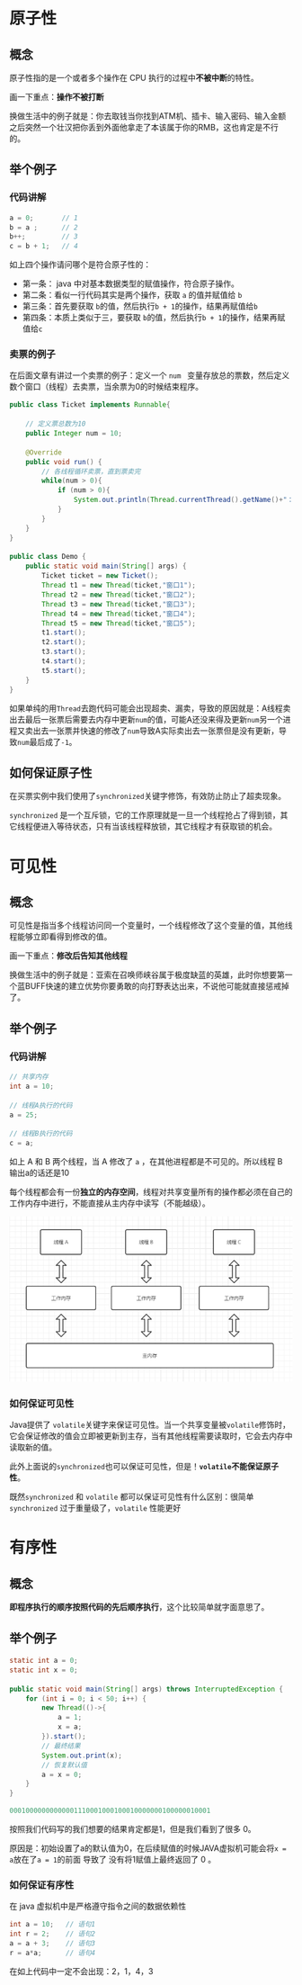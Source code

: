 # 原子性

## 概念

原子性指的是一个或者多个操作在 CPU 执行的过程中**不被中断**的特性。

画一下重点：**操作不被打断**

换做生活中的例子就是：你去取钱当你找到ATM机、插卡、输入密码、输入金额之后突然一个壮汉把你丢到外面他拿走了本该属于你的RMB，这也肯定是不行的。

## 举个例子

### 代码讲解

```java
a = 0;       // 1
b = a ;      // 2
b++;         // 3
c = b + 1;   // 4
```

如上四个操作请问哪个是符合原子性的：

- 第一条： java 中对基本数据类型的赋值操作，符合原子操作。
- 第二条：看似一行代码其实是两个操作，获取 `a` 的值并赋值给 `b`
- 第三条：首先要获取 `b`的值，然后执行`b + 1`的操作，结果再赋值给`b`
- 第四条：本质上类似于三，要获取 `b`的值，然后执行`b + 1`的操作，结果再赋值给`c`

### 卖票的例子

在后面文章有讲过一个卖票的例子：定义一个 `num ` 变量存放总的票数，然后定义数个窗口（线程）去卖票，当余票为0的时候结束程序。

```java
public class Ticket implements Runnable{
    
    // 定义票总数为10
    public Integer num = 10;
    
    @Override
    public void run() {
        // 各线程循环卖票，直到票卖完
        while(num > 0){
            if (num > 0){
                System.out.println(Thread.currentThread().getName()+"：正在出售第"+num--+"张票");
            }
        }
    }
}

public class Demo {
    public static void main(String[] args) {
        Ticket ticket = new Ticket();
        Thread t1 = new Thread(ticket,"窗口1");
        Thread t2 = new Thread(ticket,"窗口2");
        Thread t3 = new Thread(ticket,"窗口3");
        Thread t4 = new Thread(ticket,"窗口4");
        Thread t5 = new Thread(ticket,"窗口5");
        t1.start();
        t2.start();
        t3.start();
        t4.start();
        t5.start();
    }
}
```

如果单纯的用`Thread`去跑代码可能会出现超卖、漏卖，导致的原因就是：A线程卖出去最后一张票后需要去内存中更新`num`的值，可能A还没来得及更新`num`另一个进程又卖出去一张票并快速的修改了`num`导致A实际卖出去一张票但是没有更新，导致`num`最后成了`-1`。

## 如何保证原子性

在买票实例中我们使用了`synchronized`关键字修饰，有效防止防止了超卖现象。

`synchronized` 是一个互斥锁，它的工作原理就是一旦一个线程抢占了得到锁，其它线程便进入等待状态，只有当该线程释放锁，其它线程才有获取锁的机会。




# 可见性

## 概念

可见性是指当多个线程访问同一个变量时，一个线程修改了这个变量的值，其他线程能够立即看得到修改的值。

画一下重点：**修改后告知其他线程**

换做生活中的例子就是：亚索在召唤师峡谷属于极度缺蓝的英雄，此时你想要第一个蓝BUFF快速的建立优势你要勇敢的向打野表达出来，不说他可能就直接惩戒掉了。

## 举个例子

### 代码讲解

```java
// 共享内存
int a = 10;

// 线程A执行的代码
a = 25;

// 线程B执行的代码
c = a;
```

如上 A 和 B 两个线程，当 A 修改了 `a` ，在其他进程都是不可见的。所以线程 B 输出a的话还是10

每个线程都会有一份**独立的内存空间**，线程对共享变量所有的操作都必须在自己的工作内存中进行，不能直接从主内存中读写（不能越级）。

![1590046742657](../../image/1590046742657.png)

### 如何保证可见性

Java提供了 `volatile`关键字来保证可见性。当一个共享变量被`volatile`修饰时，它会保证修改的值会立即被更新到主存，当有其他线程需要读取时，它会去内存中读取新的值。

此外上面说的`synchronized`也可以保证可见性，但是！**`volatile`不能保证原子性**。

既然`synchronized` 和 `volatile` 都可以保证可见性有什么区别：很简单`synchronized` 过于重量级了，`volatile` 性能更好

# 有序性

## 概念

**即程序执行的顺序按照代码的先后顺序执行**，这个比较简单就字面意思了。

## 举个例子

```java
static int a = 0;
static int x = 0;

public static void main(String[] args) throws InterruptedException {
    for (int i = 0; i < 50; i++) {
        new Thread(()->{
            a = 1;
            x = a;
        }).start();
        // 最终结果
        System.out.print(x);
        // 恢复默认值
        a = x = 0;
    }
}
```

```java
00010000000000001110001000100010000000100000010001
```

按照我们代码写的我们想要的结果肯定都是1，但是我们看到了很多 0。

原因是：初始设置了a的默认值为0，在后续赋值的时候JAVA虚拟机可能会将`x = a`放在了`a = 1`的前面 导致了 没有将1赋值上最终返回了 0 。



### 如何保证有序性

在 java 虚拟机中是严格遵守指令之间的数据依赖性

```java
int a = 10;   // 语句1
int r = 2;    // 语句2
a = a + 3;    // 语句3
r = a*a;      // 语句4
```

在如上代码中一定不会出现：2，1，4，3

